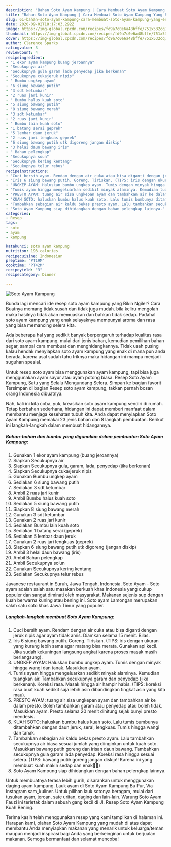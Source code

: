 ```yaml
---
description: "Bahan Soto Ayam Kampung | Cara Membuat Soto Ayam Kampung Yang Enak Banget"
title: "Bahan Soto Ayam Kampung | Cara Membuat Soto Ayam Kampung Yang Enak Banget"
slug: 61-bahan-soto-ayam-kampung-cara-membuat-soto-ayam-kampung-yang-enak-banget
date: 2020-09-02T18:17:03.292Z
image: https://img-global.cpcdn.com/recipes/fd9a7c0e6a48bffe/751x532cq70/soto-ayam-kampung-foto-resep-utama.jpg
thumbnail: https://img-global.cpcdn.com/recipes/fd9a7c0e6a48bffe/751x532cq70/soto-ayam-kampung-foto-resep-utama.jpg
cover: https://img-global.cpcdn.com/recipes/fd9a7c0e6a48bffe/751x532cq70/soto-ayam-kampung-foto-resep-utama.jpg
author: Clarence Sparks
ratingvalue: 3
reviewcount: 4
recipeingredient:
- "1 ekor ayam kampung buang jeroannya"
- "Secukupnya air"
- "Secukupnya gula garam lada penyedap jika berkenan"
- "Secukupnya cukajeruk nipis"
- " Bumbu ungkep ayam"
- "6 siung bawang putih"
- "3 sdt ketumbar"
- "2 ruas jari kunir"
- " Bumbu halus kuah soto"
- "5 siung bawang putih"
- "8 siung bawang merah"
- "3 sdt ketumbar"
- "2 ruas jari kunir"
- " Bumbu lain kuah soto"
- "1 batang serai geprek"
- "5 lembar daun jeruk"
- "2 ruas jari lengkuas geprek"
- "6 siung bawang putih utk digoreng jangan diskip"
- "3 helai daun bawang iris"
- " Bahan pelengkap"
- "Secukupnya soun"
- "Secukupnya kering kentang"
- "Secukupnya telur rebus"
recipeinstructions:
- "Cuci bersih ayam. Rendam dengan air cuka atau bisa diganti dengan jeruk nipis agar ayam tidak amis. Diamkan selama 15 menit. Bilas."
- "Iris 6 siung bawang putih. Goreng. Tiriskan. (TIPS: iris dengan ukuran yang kurang lebih sama agar matang bisa merata. Gunakan api kecil. Jika sudah kekuningan langsung angkat karena proses masak masih berlangsung)."
- "UNGKEP AYAM: Haluskan bumbu ungkep ayam. Tumis dengan minyak hingga wangi dan tanak. Masukkan ayam."
- "Tumis ayam hingga mengeluarkan sedikit minyak alaminya. Kemudian tuangkan air. Tambahkan secukupnya garam dan penyedap (jika berkenan). Koreksi rasa. Masak hingga air hampir habis. (TIPS: koreksi rasa buat kuah sedikit saja lebih asin dibandingkan tingkat asin yang kita mau)."
- "PRESTO AYAM: tuang air sisa ungkepan ayam dan tambahkan air ke dalam presto. Boleh tambahkan garam atau penyedap atau boleh tidak. Masukkan ayam. Presto selama 20 menit dihitung sejak bunyi presto mendesis."
- "KUAH SOTO: haluskan bumbu halus kuah soto. Lalu tumis bumbunya ditambahkan dengan daun jeruk, serai, lengkuas. Tumis hingga wangi dan tanak."
- "Tambahkan sebagian air kaldu bekas presto ayam. Lalu tambahkan secukupnya air biasa sesuai jumlah yang diinginkan untuk kuah soto. Masukkan bawang putih goreng dan irisan daun bawang. Tambahkan secukupnya gula garam lada penyedap. Koreksi rasa hingga sesuai selera. (TIPS: bawang putih goreng jangan diskip!! Karena ini yang membuat kuah makin sedap dan enak👍🏻)"
- "Soto Ayam Kampung siap dihidangkan dengan bahan pelengkap lainnya."
categories:
- Resep
tags:
- soto
- ayam
- kampung

katakunci: soto ayam kampung 
nutrition: 193 calories
recipecuisine: Indonesian
preptime: "PT19M"
cooktime: "PT42M"
recipeyield: "3"
recipecategory: Dinner

---
```



![Soto Ayam Kampung](https://img-global.cpcdn.com/recipes/fd9a7c0e6a48bffe/751x532cq70/soto-ayam-kampung-foto-resep-utama.jpg)

Bunda lagi mencari ide resep soto ayam kampung yang Bikin Ngiler? Cara Buatnya memang tidak susah dan tidak juga mudah. bila keliru mengolah maka hasilnya tidak akan memuaskan dan bahkan tidak sedap. Padahal soto ayam kampung yang enak selayaknya mempunyai aroma dan rasa yang bisa memancing selera kita.

Ada beberapa hal yang sedikit banyak berpengaruh terhadap kualitas rasa dari soto ayam kampung, mulai dari jenis bahan, kemudian pemilihan bahan segar, sampai cara membuat dan menghidangkannya. Tidak usah pusing kalau hendak menyiapkan soto ayam kampung yang enak di mana pun anda berada, karena asal sudah tahu triknya maka hidangan ini mampu menjadi suguhan spesial.

Untuk resep soto ayam bisa menggunakan ayam kampung, tapi bisa juga menggunakan ayam sayur atau ayam potong biasa. Resep Soto Ayam Kampung, Satu yang Selalu Mengundang Selera. Simpan ke bagian favorit Tersimpan di bagian Resep soto ayam kampung, takkan pernah bosan orang Indonesia dibuatnya.


Nah, kali ini kita coba, yuk, kreasikan soto ayam kampung sendiri di rumah. Tetap berbahan sederhana, hidangan ini dapat memberi manfaat dalam membantu menjaga kesehatan tubuh kita. Anda dapat menyiapkan Soto Ayam Kampung memakai 23 jenis bahan dan 8 langkah pembuatan. Berikut ini langkah-langkah dalam membuat hidangannya.

<!--inarticleads1-->

##### Bahan-bahan dan bumbu yang digunakan dalam pembuatan Soto Ayam Kampung:

1. Gunakan 1 ekor ayam kampung (buang jeroannya)
1. Siapkan Secukupnya air
1. Siapkan Secukupnya gula, garam, lada, penyedap (jika berkenan)
1. Siapkan Secukupnya cuka/jeruk nipis
1. Gunakan  Bumbu ungkep ayam
1. Sediakan 6 siung bawang putih
1. Sediakan 3 sdt ketumbar
1. Ambil 2 ruas jari kunir
1. Ambil  Bumbu halus kuah soto
1. Sediakan 5 siung bawang putih
1. Siapkan 8 siung bawang merah
1. Gunakan 3 sdt ketumbar
1. Gunakan 2 ruas jari kunir
1. Sediakan  Bumbu lain kuah soto
1. Sediakan 1 batang serai (geprek)
1. Sediakan 5 lembar daun jeruk
1. Gunakan 2 ruas jari lengkuas (geprek)
1. Siapkan 6 siung bawang putih utk digoreng (jangan diskip)
1. Ambil 3 helai daun bawang (iris)
1. Ambil  Bahan pelengkap
1. Ambil Secukupnya so’un
1. Gunakan Secukupnya kering kentang
1. Sediakan Secukupnya telur rebus


Javanese restaurant in Suruh, Jawa Tengah, Indonesia. Soto Ayam - Soto ayam adalah salah satu masakan berkuah khas Indonesia yang cukup populer dan sangat diminati oleh masyarakat. Makanan sejenis sup dengan kuah berwarna kuning atau bening ini. Soto ayam Lamongan merupakan salah satu soto khas Jawa Timur yang populer. 

<!--inarticleads2-->

##### Langkah-langkah membuat Soto Ayam Kampung:

1. Cuci bersih ayam. Rendam dengan air cuka atau bisa diganti dengan jeruk nipis agar ayam tidak amis. Diamkan selama 15 menit. Bilas.
1. Iris 6 siung bawang putih. Goreng. Tiriskan. (TIPS: iris dengan ukuran yang kurang lebih sama agar matang bisa merata. Gunakan api kecil. Jika sudah kekuningan langsung angkat karena proses masak masih berlangsung).
1. UNGKEP AYAM: Haluskan bumbu ungkep ayam. Tumis dengan minyak hingga wangi dan tanak. Masukkan ayam.
1. Tumis ayam hingga mengeluarkan sedikit minyak alaminya. Kemudian tuangkan air. Tambahkan secukupnya garam dan penyedap (jika berkenan). Koreksi rasa. Masak hingga air hampir habis. (TIPS: koreksi rasa buat kuah sedikit saja lebih asin dibandingkan tingkat asin yang kita mau).
1. PRESTO AYAM: tuang air sisa ungkepan ayam dan tambahkan air ke dalam presto. Boleh tambahkan garam atau penyedap atau boleh tidak. Masukkan ayam. Presto selama 20 menit dihitung sejak bunyi presto mendesis.
1. KUAH SOTO: haluskan bumbu halus kuah soto. Lalu tumis bumbunya ditambahkan dengan daun jeruk, serai, lengkuas. Tumis hingga wangi dan tanak.
1. Tambahkan sebagian air kaldu bekas presto ayam. Lalu tambahkan secukupnya air biasa sesuai jumlah yang diinginkan untuk kuah soto. Masukkan bawang putih goreng dan irisan daun bawang. Tambahkan secukupnya gula garam lada penyedap. Koreksi rasa hingga sesuai selera. (TIPS: bawang putih goreng jangan diskip!! Karena ini yang membuat kuah makin sedap dan enak👍🏻)
1. Soto Ayam Kampung siap dihidangkan dengan bahan pelengkap lainnya.


Untuk membuatnya terasa lebih gurih, disarankan untuk menggunakan daging ayam kampung. Lauk ayam di Soto Ayam Kampung Bu Pur, Via Instagram sam_kuliner. Untuk pilihan lauk sotonya beragam, mulai dari tusukan ayam, jeroan, sate uritan, daging dan lain-lain. Warung Soto Ayam Fauzi ini terletak dalam sebuah gang kecil di Jl. Resep Soto Ayam Kampung Kuah Bening. 

Terima kasih telah menggunakan resep yang kami tampilkan di halaman ini. Harapan kami, olahan Soto Ayam Kampung yang mudah di atas dapat membantu Anda menyiapkan makanan yang menarik untuk keluarga/teman maupun menjadi inspirasi bagi Anda yang berkeinginan untuk berjualan makanan. Semoga bermanfaat dan selamat mencoba!
